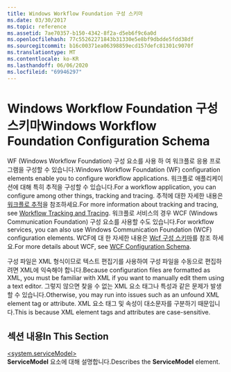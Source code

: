 ```yaml
---
title: Windows Workflow Foundation 구성 스키마
ms.date: 03/30/2017
ms.topic: reference
ms.assetid: 7ae70357-b150-4342-8f2a-d5eb6f9c6a0d
ms.openlocfilehash: 77c55262271843b31330e5e8bf9dbdde5fdd38df
ms.sourcegitcommit: b16c00371ea06398859ecd157defc81301c9070f
ms.translationtype: MT
ms.contentlocale: ko-KR
ms.lasthandoff: 06/06/2020
ms.locfileid: "69946297"
---
```

# <a name="windows-workflow-foundation-configuration-schema"></a><span data-ttu-id="d906e-102">Windows Workflow Foundation 구성 스키마</span><span class="sxs-lookup"><span data-stu-id="d906e-102">Windows Workflow Foundation Configuration Schema</span></span>
<span data-ttu-id="d906e-103">WF (Windows Workflow Foundation) 구성 요소를 사용 하 여 워크플로 응용 프로그램을 구성할 수 있습니다.</span><span class="sxs-lookup"><span data-stu-id="d906e-103">Windows Workflow Foundation (WF) configuration elements enable you to configure workflow applications.</span></span> <span data-ttu-id="d906e-104">워크플로 애플리케이션에 대해 특히 추적을 구성할 수 있습니다.</span><span class="sxs-lookup"><span data-stu-id="d906e-104">For a workflow application, you can configure among other things, tracking and tracing.</span></span> <span data-ttu-id="d906e-105">추적에 대한 자세한 내용은 [워크플로 추적](../../../windows-workflow-foundation/workflow-tracking-and-tracing.md)을 참조하세요.</span><span class="sxs-lookup"><span data-stu-id="d906e-105">For more information about tracking and tracing, see [Workflow Tracking and Tracing](../../../windows-workflow-foundation/workflow-tracking-and-tracing.md).</span></span> <span data-ttu-id="d906e-106">워크플로 서비스의 경우 WCF (Windows Communication Foundation) 구성 요소를 사용할 수도 있습니다.</span><span class="sxs-lookup"><span data-stu-id="d906e-106">For workflow services, you can also use Windows Communication Foundation (WCF) configuration elements.</span></span> <span data-ttu-id="d906e-107">WCF에 대 한 자세한 내용은 [Wcf 구성 스키마](../wcf/index.md)를 참조 하세요.</span><span class="sxs-lookup"><span data-stu-id="d906e-107">For more details about WCF, see [WCF Configuration Schema](../wcf/index.md).</span></span>  
  
 <span data-ttu-id="d906e-108">구성 파일은 XML 형식이므로 텍스트 편집기를 사용하여 구성 파일을 수동으로 편집하려면 XML에 익숙해야 합니다.</span><span class="sxs-lookup"><span data-stu-id="d906e-108">Because configuration files are formatted as XML, you must be familiar with XML if you want to manually edit them using a text editor.</span></span> <span data-ttu-id="d906e-109">그렇지 않으면 찾을 수 없는 XML 요소 태그나 특성과 같은 문제가 발생할 수 있습니다.</span><span class="sxs-lookup"><span data-stu-id="d906e-109">Otherwise, you may run into issues such as an unfound XML element tag or attribute.</span></span> <span data-ttu-id="d906e-110">XML 요소 태그 및 속성이 대소문자를 구분하기 때문입니다.</span><span class="sxs-lookup"><span data-stu-id="d906e-110">This is because XML element tags and attributes are case-sensitive.</span></span>  
  
## <a name="in-this-section"></a><span data-ttu-id="d906e-111">섹션 내용</span><span class="sxs-lookup"><span data-stu-id="d906e-111">In This Section</span></span>  
 [\<system.serviceModel>](system-servicemodel-of-workflow.md)  
 <span data-ttu-id="d906e-112">**ServiceModel** 요소에 대해 설명합니다.</span><span class="sxs-lookup"><span data-stu-id="d906e-112">Describes the **ServiceModel** element.</span></span>
